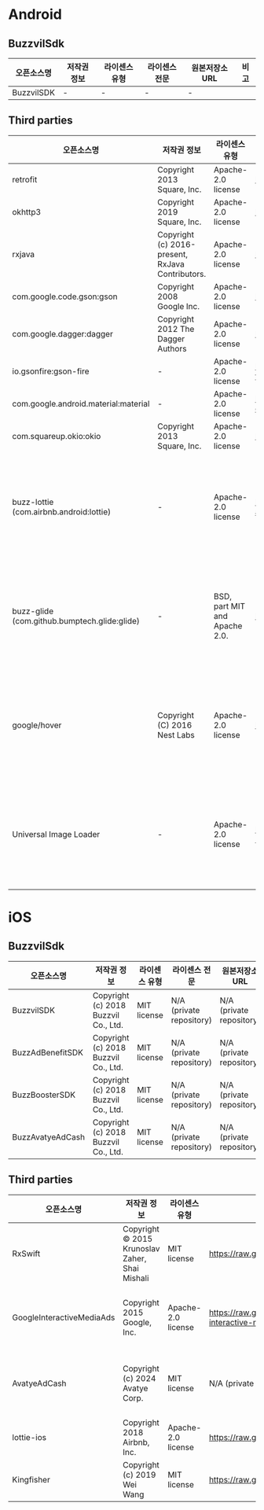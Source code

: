 # Android

## BuzzvilSdk
| 오픈소스명 | 저작권 정보 | 라이센스 유형 | 라이센스 전문 | 원본저장소 URL | 비고 |
|--|--|--|--|--|--|
| BuzzvilSDK | - | - | - | - |  |

## Third parties
| 오픈소스명 | 저작권 정보 | 라이센스 유형 | 라이센스 전문 | 원본저장소 URL | 비고 |
|--|--|--|--|--|--|
| retrofit | Copyright 2013 Square, Inc. | Apache-2.0 license | https://github.com/square/retrofit/blob/trunk/LICENSE.txt | https://github.com/square/retrofit |   |
| okhttp3 | Copyright 2019 Square, Inc. | Apache-2.0 license | https://github.com/square/okhttp/blob/master/LICENSE.txt | https://github.com/square/okhttp |   |
| rxjava | Copyright (c) 2016-present, RxJava Contributors. | Apache-2.0 license | https://github.com/ReactiveX/RxJava/blob/3.x/LICENSE | https://github.com/ReactiveX/RxJava |   |
| com.google.code.gson:gson | Copyright 2008 Google Inc. | Apache-2.0 license | https://github.com/google/gson/blob/main/LICENSE | https://github.com/google/gson |   |
| com.google.dagger:dagger | Copyright 2012 The Dagger Authors | Apache-2.0 license | https://github.com/google/dagger/blob/master/LICENSE.txt | https://github.com/google/dagger |   |
| io.gsonfire:gson-fire | - | Apache-2.0 license | https://github.com/julman99/gson-fire/blob/master/LICENSE | https://github.com/julman99/gson-fire |   |
| com.google.android.material:material | - | Apache-2.0 license | https://github.com/material-components/material-components-android/blob/master/LICENSE | https://github.com/material-components/material-components-android?tab=readme-ov-file |   |
| com.squareup.okio:okio | Copyright 2013 Square, Inc. | Apache-2.0 license | https://github.com/square/okio/blob/master/LICENSE.txt | https://github.com/square/okio |   |
| buzz-lottie</br>(com.airbnb.android:lottie) | - | Apache-2.0 license | https://github.com/airbnb/lottie-android/blob/master/LICENSE | https://github.com/airbnb/lottie-android | 코드 내재화하여 사용 |
| buzz-glide</br>(com.github.bumptech.glide:glide) | - | BSD, part MIT and Apache 2.0. | https://github.com/bumptech/glide/blob/master/LICENSE | https://github.com/bumptech/glide | 코드 내재화하여 사용 |
| google/hover | Copyright (C) 2016 Nest Labs | Apache-2.0 license | https://github.com/google/hover/blob/master/LICENSE  | https://github.com/google/hover  | 코드 내재화하여 사용 |
| Universal Image Loader | - | Apache-2.0 license | https://github.com/nostra13/Android-Universal-Image-Loader/blob/master/LICENSE | https://github.com/nostra13/Android-Universal-Image-Loader | 코드 내재화하여 사용 |


# iOS

## BuzzvilSdk
| 오픈소스명 | 저작권 정보 | 라이센스 유형 | 라이센스 전문 | 원본저장소 URL | 비고 |
|--|--|--|--|--|--|
| BuzzvilSDK | Copyright (c) 2018 Buzzvil Co., Ltd. | MIT license | N/A (private repository) | N/A (private repository) | 바이너리 배포 형태로 제공 (xcframework) |
| BuzzAdBenefitSDK | Copyright (c) 2018 Buzzvil Co., Ltd. | MIT license | N/A (private repository) | N/A (private repository) | 바이너리 배포 형태로 제공 (xcframework) |
| BuzzBoosterSDK | Copyright (c) 2018 Buzzvil Co., Ltd. | MIT license | N/A (private repository) | N/A (private repository) | 바이너리 배포 형태로 제공 (xcframework) |
| BuzzAvatyeAdCash | Copyright (c) 2018 Buzzvil Co., Ltd. | MIT license | N/A (private repository) | N/A (private repository) | 바이너리 배포 형태로 제공 (xcframework) |


## Third parties
| 오픈소스명 | 저작권 정보 | 라이센스 유형 | 라이센스 전문 | 원본저장소 URL | 비고 |
|--|--|--|--|--|--|
| RxSwift | Copyright © 2015 Krunoslav Zaher, Shai Mishali | MIT license | https://raw.githubusercontent.com/Buzzvil/RxSwift/refs/heads/main/LICENSE.md | Buzzvil/RxSwift | 소스 fork 및 재배포하여 사용 |
| GoogleInteractiveMediaAds | Copyright 2015 Google, Inc. | Apache-2.0 license | https://raw.githubusercontent.com/googleads/swift-package-manager-google-interactive-media-ads-ios/refs/heads/ | N/A (private repository) | - 바이너리 배포 형태 (xcframework)</br>- package manager(cocoapods, swift package manager)로 사용 |
| AvatyeAdCash | Copyright (c) 2024 Avatye Corp. | MIT license | N/A (private repository) | N/A (private repository) | - 바이너리 배포 형태 (xcframework)</br>- package manager(cocoapods, swift package manager)로 사용 |
| lottie-ios | Copyright 2018 Airbnb, Inc. | Apache-2.0 license | https://raw.githubusercontent.com/airbnb/lottie-ios/refs/heads/master/LICENSE | https://github.com/airbnb/lottie-ios | 코드 내재화하여 사용 |
| Kingfisher | Copyright (c) 2019 Wei Wang | MIT license | https://raw.githubusercontent.com/onevcat/Kingfisher/refs/heads/master/LICENSE | https://github.com/onevcat/Kingfisher  | 코드 내재화하여 사용 |